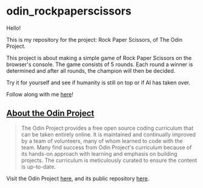 # odin_rockpaperscissors

Hello!

This is my repository for the project: Rock Paper Scissors, of The Odin Project.

This project is about making a simple game of Rock Paper Scissors on the browser's console. The game consists of 5 rounds. Each round a winner is determined and after all rounds, the champion will then be decided.

Try it for yourself and see if humanity is still on top or if AI has taken over.

Follow along with me [here](https://www.theodinproject.com/lessons/foundations-rock-paper-scissors)!

## [About the Odin Project](https://www.theodinproject.com/about)

> The Odin Project provides a free open source coding curriculum that can be taken entirely online. It is maintained and continually improved by a team of volunteers, many of whom learned to code with the team. Many find success from Odin Project's curriculum because of its hands-on approach with learning and emphasis on building projects. The curriculum is meticulously curated to ensure the content is up-to-date.

Visit the Odin Project [here](https://www.theodinproject.com/), and its public repository [here](https://github.com/TheOdinProject).
